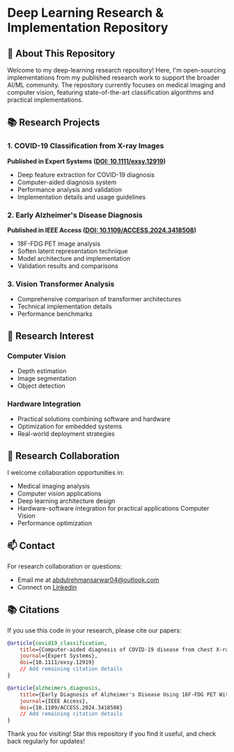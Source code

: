 # Deep Learning Research & Implementation Repository

## 🎯 About This Repository
Welcome to my deep-learning research repository! Here, I'm open-sourcing implementations from my published research work to support the broader AI/ML community. The repository currently focuses on medical imaging and computer vision, featuring state-of-the-art classification algorithms and practical implementations.

## 📚 Research Projects

### 1. COVID-19 Classification from X-ray Images
**Published in Expert Systems ([DOI: 10.1111/exsy.12919](https://doi.org/10.1111/exsy.12919))**
- Deep feature extraction for COVID-19 diagnosis
- Computer-aided diagnosis system
- Performance analysis and validation
- Implementation details and usage guidelines

### 2. Early Alzheimer's Disease Diagnosis
**Published in IEEE Access ([DOI: 10.1109/ACCESS.2024.3418508](https://doi.org/10.1109/ACCESS.2024.3418508))**
- 18F-FDG PET image analysis
- Soften latent representation technique
- Model architecture and implementation
- Validation results and comparisons

### 3. Vision Transformer Analysis
- Comprehensive comparison of transformer architectures
- Technical implementation details
- Performance benchmarks

## 🔬 Research Interest

### Computer Vision
- Depth estimation
- Image segmentation
- Object detection

### Hardware Integration
- Practical solutions combining software and hardware
- Optimization for embedded systems
- Real-world deployment strategies


## 🤝 Research Collaboration

I welcome collaboration opportunities in:
- Medical imaging analysis
- Computer vision applications
- Deep learning architecture design
- Hardware-software integration for practical applications Computer Vision 
- Performance optimization


## 📫 Contact

For research collaboration or questions:
- Email me at abdulrehmansarwar04@outlook.com
- Connect on [Linkedin](www.linkedin.com/in/abdul-rehman-204ba41ab)

## 📚 Citations

If you use this code in your research, please cite our papers:

```bibtex
@article{covid19_classification,
    title={Computer‐aided diagnosis of COVID‐19 disease from chest X‐ray images integrating deep feature extraction},
    journal={Expert Systems},
    doi={10.1111/exsy.12919}
    // Add remaining citation details
}

@article{alzheimers_diagnosis,
    title={Early Diagnosis of Alzheimer's Disease Using 18F-FDG PET With Soften Latent Representation},
    journal={IEEE Access},
    doi={10.1109/ACCESS.2024.3418508}
    // Add remaining citation details
}
```

Thank you for visiting! Star this repository if you find it useful, and check back regularly for updates!
